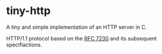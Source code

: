 # tiny-http
A tiny and simple implementation of an HTTP server in C.

HTTP/1.1 protocol based on the [RFC 7230](https://tools.ietf.org/html/rfc7230) and its subsequent specifiactions.
